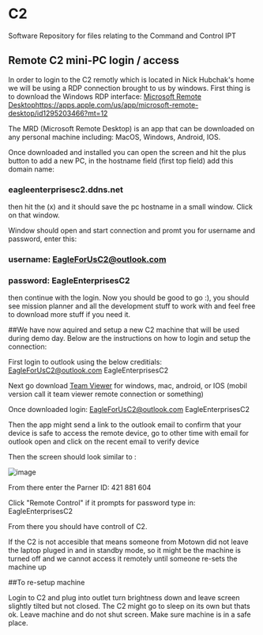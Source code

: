 # C2
Software Repository for files relating to the Command and Control IPT



## Remote C2 mini-PC login / access
In order to login to the C2 remotly which is located in Nick Hubchak's home we will be using a RDP connection brought to us by windows.
First thing is to download the Windows RDP interface: [Microsoft Remote Desktop](https://apps.apple.com/us/app/microsoft-remote-desktop/id1295203466?mt=12)https://apps.apple.com/us/app/microsoft-remote-desktop/id1295203466?mt=12

The MRD (Microsoft Remote Desktop) is an app that can be downloaded on any personal machine including: MacOS, Windows, Android, IOS.

Once downloaded and installed you can open the screen and hit the plus button to add a new PC, in the hostname field (first top field) add this domain name:

### eagleenterprisesc2.ddns.net

then hit the (x) and it should save the pc hostname in a small window. Click on that window. 

Window should open and start connection and promt you for username and password, enter this:

### username: EagleForUsC2@outlook.com

### password: EagleEnterprisesC2


then continue with the login. Now you should be good to go :), you should see mission planner and all the development stuff to work with and feel free to download more stuff if you need it.


##We have now aquired and setup a new C2 machine that will be used during demo day. 
Below are the instructions on how to login and setup the connection:

First login to outlook using the below creditials:
EagleForUsC2@outlook.com
EagleEnterprisesC2

Next go download [Team Viewer](https://www.teamviewer.com/en-us/download/windows/?utm_source=google&utm_medium=cpc&utm_campaign=us%7Cb%7Cpr%7C22%7Caug%7Ctv-core-download-sn%7Cnew%7Ct0%7C0&utm_content=Download&utm_term=teamviewer+download) for windows, mac, android, or IOS (mobil version call it team viewer remote connection or something)

Once downloaded login:
EagleForUsC2@outlook.com
EagleEnterprisesC2

Then the app might send a link to the outlook email to confirm that your device is safe to access the remote device, go to other time with email for outlook open and click on the recent email to verify device

Then the screen should look similar to : 

![image](https://github.com/Eagle-Enterprises/C2/assets/161257399/f1677a3c-8af2-4688-a78e-df394e5d5be9)

From there enter the Parner ID: 
421 881 604

Click "Remote Control" if it prompts for password type in:
EagleEnterprisesC2 

From there you should have controll of C2. 

If the C2 is not accesible that means someone from Motown did not leave the laptop pluged in and in standby mode, so it might be the machine is turned off and we cannot access it remotely until someone re-sets the machine up

##To re-setup machine

Login to C2 and plug into outlet turn brightness down and leave screen slightly tilted but not closed. The C2 might go to sleep on its own but thats ok. Leave machine and do not shut screen. Make sure machine is in a safe place. 










